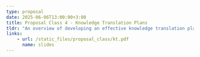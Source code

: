 ```yaml
---
type: proposal
date: 2025-06-06T13:00:00+3:00
title: Proposal Class 4 - Knowledge Translation Plans
tldr: "An overview of developing an effective knowledge translation plan for your proposed research"
links: 
    - url: /static_files/proposal_class/kt.pdf
      name: slides 
---
```

